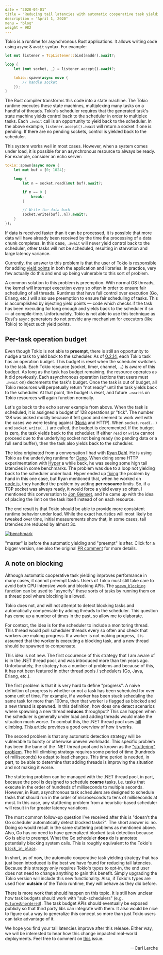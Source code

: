```yaml
---
date = "2020-04-01"
title = "Reducing tail latencies with automatic cooperative task yielding"
description = "April 1, 2020"
menu = "blog"
weight = 982
---
```


Tokio is a runtime for asynchronous Rust applications. It allows writing code
using `async` & `await` syntax. For example:

```rust
let mut listener = TcpListener::bind(&addr).await?;

loop {
    let (mut socket, _) = listener.accept().await?;

    tokio::spawn(async move {
        // handle socket
    });
}
```

The Rust compiler transforms this code into a state machine. The Tokio runtime
executes these state machines, multiplexing many tasks on a handful of threads.
Tokio's scheduler requires that the generated task's state machine yields control
back to the scheduler in order to multiplex tasks. Each `.await` call is an
opportunity to yield back to the scheduler. In the above example,
`listener.accept().await` will return a socket if one is pending. If there are
no pending sockets, control is yielded back to the scheduler.

This system works well in most cases. However, when a system comes under load,
it is possible for an asynchronous resource to always be ready. For
example, consider an echo server:

```rust
tokio::spawn(async move {
    let mut buf = [0; 1024];

    loop {
        let n = socket.read(&mut buf).await?;

        if n == 0 {
            break;
        }

        // Write the data back
        socket.write(buf[..n]).await?;
    }
});
```


If data is received faster than it can be processed, it is possible that more
data will have already been received by the time the processing of a data chunk
completes. In this case, `.await` will never yield control back to the scheduler,
other tasks will not be scheduled, resulting in starvation and large latency
variance.

Currently, the answer to this problem is that the user of Tokio is responsible
for adding [yield points][yield_now] in both the application and libraries. In
practice, very few actually do this and end up being vulnerable to this sort of
problem.

A common solution to this problem is preemption. With normal OS threads, the
kernel will interrupt execution every so often in order to ensure fair
scheduling of all threads. Runtimes that have full control over execution (Go,
Erlang, etc.) will also use preemption to ensure fair scheduling of tasks. This
is accomplished by injecting yield points — code which checks if the task has
been executing for long enough and yields back to the scheduler if so — at
compile-time.  Unfortunately, Tokio is not able to use this technique as Rust's
`async` generators do not provide any mechanism for executors (like Tokio) to
inject such yield points.

## Per-task operation budget

Even though Tokio is not able to **preempt**, there is still an opportunity to
nudge a task to yield back to the scheduler. As of [0.2.14], each Tokio task has
an operation budget. This budget is reset when the scheduler switches to the
task. Each Tokio resource (socket, timer, channel, ...) is aware of this
budget. As long as the task has budget remaining, the resource operates as it did
previously. Each asynchronous operation (actions that users must `.await` on)
decrements the task's budget. Once the task is out of budget, all Tokio
resources will perpetually return "not ready" until the task yields back to the
scheduler. At that point, the budget is reset, and future `.await`s on Tokio
resources will again function normally.

Let's go back to the echo server example from above. When the task is scheduled, it
is assigned a budget of 128 operations pr "tick". The number 128 was picked
mostly because it felt good and seemed to work well with the cases we were
testing against ([Noria] and HTTP). When `socket.read(..)` and
`socket.write(..)` are called, the budget is decremented. If the budget is zero,
the task yields back to the scheduler. If either `read` or `write` cannot
proceed due to the underlying socket not being ready (no pending data or a full
send buffer), then the task also yields back to the scheduler.

The idea originated from a conversation I had with [Ryan Dahl][ry]. He is
using Tokio as the underlying runtime for [Deno][deno]. When doing some HTTP
experimentation  with [Hyper] a while back, he was seeing some high tail
latencies in some benchmarks. The problem was due to a loop not yielding back to
the scheduler under load. Hyper ended up [fixing][hpr] the problem by hand in
this one case, but Ryan mentioned that, when he worked on [node.js][node], they
handled the problem by adding **per resource** limits. So, if a TCP socket was
always ready, it would force a yield every so often. I mentioned this
conversation to [Jon Gjenset][jonhoo], and he came up with the idea of placing
the limit on the task itself instead of on each resource.

The end result is that Tokio should be able to provide more consistent runtime
behavior under load. While the exact heuristics will most likely be tweaked over
time, initial measurements show that, in some cases, tail latencies are reduced
by almost 3x.

[![benchmark](https://user-images.githubusercontent.com/176295/73222456-4a103300-4131-11ea-9131-4e437ecb9a04.png)](https://user-images.githubusercontent.com/176295/73222456-4a103300-4131-11ea-9131-4e437ecb9a04.png)

"master" is before the automatic yielding and "preempt" is after. Click for a
bigger version, see also the original [PR comment][pr] for more details.

## A note on blocking

Although automatic cooperative task yielding improves performance in many cases,
it cannot preempt tasks. Users of Tokio must still take care to avoid both CPU
intensive work and blocking APIs. The [`spawn_blocking`][spawn_blocking] function
can be used to "asyncify" these sorts of tasks by running them on a thread pool
where blocking is allowed.

Tokio does not, and will not attempt to detect blocking tasks and automatically
compensate by adding threads to the scheduler. This question has come up a
number of times in the past, so allow me to elaborate.

For context, the idea is for the scheduler to include a monitoring thread. This
thread would poll scheduler threads every so often and check that workers are
making progress. If a worker is not making progress, it is assumed that the
worker is executing a blocking task, and a new thread should be spawned to
compensate.

This idea is not new. The first occurence of this strategy that I am aware of is
in the .NET thread pool, and was introduced more than ten years ago.
Unfortunately, the strategy has a number of problems and because of this, it has
not been featured in other thread pools / schedulers (Go, Java, Erlang, etc.).

The first problem is that it is very hard to define "progress". A naive
definition of progress is whether or not a task has been scheduled for over some
unit of time. For example, if a worker has been stuck scheduling the same task
for more than 100ms, then that worker is flagged as blocked and a new thread is
spawned. In this definition, how does one detect scenarios where spawning a new
thread **reduces** throughput? This can happen when the scheduler is generally
under load and adding threads would make the situation much worse. To combat
this, the .NET thread pool uses [hill climbing][hill]. [This article][hill2]
provides a good overview of how it works.

The second problem is that any automatic detection strategy will be vulnerable
to bursty or otherwise uneven workloads. This specific problem has been the bane
of the .NET thread pool and is known as the ["stuttering" problem][stutter]. The
hill climbing strategy requires some period of time (hundreds of milliseconds)
to adapt to load changes. This time period is needed, in part, to be able to
determine that adding threads is improving the situation and not making it
worse.

The stuttering problem can be managed with the .NET thread pool, in part,
because the pool is designed to schedule **coarse** tasks, i.e. tasks that
execute in the order of hundreds of milliseconds to multiple seconds. However,
in Rust, asynchronous task schedulers are designed to schedule tasks that should run in
the order of microseconds to tens of milliseconds at most. In this case, any
stutttering problem from a heuristic-based scheduler will result in far greater
latency variations.

The most common follow-up question I've received after this is "doesn't the Go
scheduler automatically detect blocked tasks?". The short answer is: no. Doing
so would result in the same stuttering problems as mentioned above. Also, Go has
no need to have generalized blocked task detection because Go is able to
preempt. What the Go scheduler **does** do is annotate potentially blocking
system calls. This is roughly equivalent to the Tokio's
[`block_in_place`][block_in_place].

In short, as of now, the automatic cooperative task yielding strategy that has
just been introduced is the best we have found for reducing tail latencies.
Because this strategy only requires Tokio's types to opt-in, the end user does
not need to change anything to gain this benefit. Simply upgrading the Tokio
version will include this new functionality. Also, if Tokio's types are used
from **outside** of the Tokio runtime, they will behave as they did before.

There is more work that should happen on this topic. It is still how unclear how
task budgets should work with "sub-schedulers" (e.g.
[`FuturesUnordered`][futunord]). The task budget APIs should eventually be
exposed publicly so that third party libs can integrate with them. It also would be nice to
figure out a way to generalize this concept so more than just Tokio users can
take advantage of it.

We hope you find your tail latencies improve after this release. Either way, we
will be interested to hear how this change impacted real-world deployments. Feel
free to comment on [this](https://github.com/tokio-rs/tokio/issues/2359) issue.

<div style="text-align:right">&mdash;Carl Lerche</div>


[0.2.14]: https://github.com/tokio-rs/tokio/releases/tag/tokio-0.2.14
[ry]: https://github.com/ry
[deno]: https://github.com/denoland/deno
[Hyper]: github.com/hyperium/hyper/
[hpr]: https://github.com/hyperium/hyper/pull/1829
[node]: https://nodejs.org
[jonhoo]: https://github.com/jonhoo/
[pr]: https://github.com/tokio-rs/tokio/pull/2160#issuecomment-579004856
[spawn_blocking]: https://docs.rs/tokio/0.2/tokio/task/fn.spawn_blocking.html
[block_in_place]: https://docs.rs/tokio/0.2/tokio/task/fn.block_in_place.html
[hill]: https://en.wikipedia.org/wiki/Hill_climbing
[hill2]: https://mattwarren.org/2017/04/13/The-CLR-Thread-Pool-Thread-Injection-Algorithm/
[yield_now]: https://docs.rs/tokio/0.2/tokio/task/fn.yield_now.html
[Noria]: https://github.com/mit-pdos/noria
[stutter]: http://joeduffyblog.com/2006/07/08/clr-thread-pool-injection-stuttering-problems/
[futunord]: https://docs.rs/futures/0.3.4/futures/stream/struct.FuturesUnordered.html
